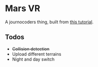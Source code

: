Mars VR
=======

A journocoders thing, built from [this tutorial](https://github.com/datadesk/vr-interactives-three-js).

## Todos
* ~~Collision detection~~
* Upload different terrains
* Night and day switch
